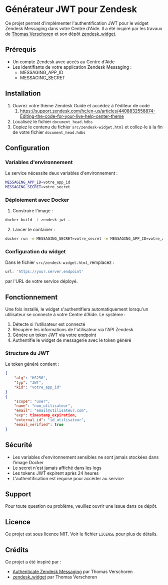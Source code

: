 # Générateur JWT pour Zendesk

Ce projet permet d'implémenter l'authentification JWT pour le widget Zendesk Messaging dans votre Centre d'Aide. Il a été inspiré par les travaux de [Thomas Verschoren](https://internalnote.com/jwt-messaging) et son dépôt [zendesk_widget](https://github.com/verschoren/zendesk_widget).

## Prérequis

- Un compte Zendesk avec accès au Centre d'Aide
- Les identifiants de votre application Zendesk Messaging :
  - MESSAGING_APP_ID
  - MESSAGING_SECRET

## Installation

1. Ouvrez votre thème Zendesk Guide et accédez à l'éditeur de code
   1. https://support.zendesk.com/hc/en-us/articles/4408832558874-Editing-the-code-for-your-live-help-center-theme
2. Localisez le fichier `document_head.hdbs`
3. Copiez le contenu du fichier `src/zendesk-widget.html` et collez-le à la fin de votre fichier `document_head.hdbs`

## Configuration

### Variables d'environnement

Le service nécessite deux variables d'environnement :

```bash
MESSAGING_APP_ID=votre_app_id
MESSAGING_SECRET=votre_secret
```

### Déploiement avec Docker

1. Construire l'image :
```bash
docker build -t zendesk-jwt .
```

2. Lancer le container :
```bash
docker run -e MESSAGING_SECRET=votre_secret -e MESSAGING_APP_ID=votre_app_id -p 3000:3000 zendesk-jwt
```

### Configuration du widget

Dans le fichier `src/zendesk-widget.html`, remplacez :
```javascript
url: 'https://your.server.endpoint'
```
par l'URL de votre service déployé.

## Fonctionnement

Une fois installé, le widget s'authentifiera automatiquement lorsqu'un utilisateur se connecte à votre Centre d'Aide. Le système :

1. Détecte si l'utilisateur est connecté
2. Récupère les informations de l'utilisateur via l'API Zendesk
3. Génère un token JWT via votre endpoint
4. Authentifie le widget de messagerie avec le token généré

### Structure du JWT

Le token généré contient :
```json
{
    "alg": "HS256",
    "typ": "JWT",
    "kid": "votre_app_id"
}
{
    "scope": "user",
    "name": "nom_utilisateur",
    "email": "email@utilisateur.com",
    "exp": timestamp_expiration,
    "external_id": "id_utilisateur",
    "email_verified": true
}
```

## Sécurité

- Les variables d'environnement sensibles ne sont jamais stockées dans l'image Docker
- Le secret n'est jamais affiché dans les logs
- Les tokens JWT expirent après 24 heures
- L'authentification est requise pour accéder au service

## Support

Pour toute question ou problème, veuillez ouvrir une issue dans ce dépôt.

## Licence

Ce projet est sous licence MIT. Voir le fichier `LICENSE` pour plus de détails.

## Crédits

Ce projet a été inspiré par :
- [Authenticate Zendesk Messaging](https://internalnote.com/jwt-messaging) par Thomas Verschoren
- [zendesk_widget](https://github.com/verschoren/zendesk_widget) par Thomas Verschoren
